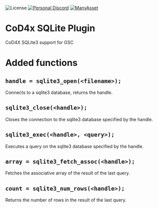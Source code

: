 ![License](https://img.shields.io/github/license/rex109/cod4x_sqlite_plugin)
[![Personal Discord](https://img.shields.io/discord/953653773962739793?color=%237289DA&label=Personal%20Discord&logo=discord&logoColor=%23FFFFFF)](https://discord.gg/QDYk75vBBk)
[![ManyAsset](https://img.shields.io/discord/585171589750849538?color=%23FF8711&label=ManyAsset&logo=discord&logoColor=%23FFFFFF)](https://discord.gg/v2TWkeR)
# CoD4x SQLite Plugin
CoD4X SQLite3 support for GSC

# Added functions

## `handle = sqlite3_open(<filename>);`

Connects to a sqlite3 database, returns the handle.

## `sqlite3_close(<handle>);`

Closes the connection to the sqlite3 database specified by the handle.

## `sqlite3_exec(<handle>, <query>);`

Executes a query on the sqlite3 database specified by the handle.

## `array = sqlite3_fetch_assoc(<handle>);`

Fetches the associative array of the result of the last query.

## `count = sqlite3_num_rows(<handle>);`

Returns the number of rows in the result of the last query.